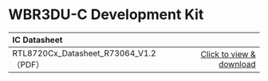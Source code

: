
# WBR3DU-C Development Kit





|    IC Datasheet    |      |
|:-------|------:|
| RTL8720Cx_Datasheet_R73064_V1.2（PDF） | [Click to view & download](/assets/download/8720cf/RTL8720Cx_Datasheet_R73064_V1.2.pdf) |

<!-- 
|   HDK     |      |
|:-------|------:|
| RTL8720CF_HDK-AZ87C02_7V0(71189)(ZIP) | [Click to view & download](/assets/download/8720cf/RTL8720CF_HDK-AZ87C02_7V0(71189).zip) |

|    SDK    |      |
|:-------|------:|
| SDK-ameba(ZIP) | [点击下载](/assets/download/8720cf/00018588-sdk-ameba-v7.1d(19346).zip) |






|    Tool    |      |
|:-------|------:|
| AmebaZ2_mptool_1V3(ZIP) | [Click to view & download](/assets/download/8720cf/AmebaZ2_mptool_1V3.zip) |
| Ameba_1-10_MP_Image_Tool_v1.3.1(ZIP) | [Click to view & download](/assets/download/8720cf/Ameba_1-10_MP_Image_Tool_v1.3.1(79783).zip) |
| ImageTool(ZIP) | [Click to view & download](/assets/download/8720cf/2022_0520_ImageTool(85511).zip) |

|    Module Application    |      |
|:-------|------:|
| W5B03A-1720CFV1 Module AT User Guide (PDF) | [Click to view & download](/assets/download/8720cf/RTL8720cf-AT指令介绍及应用示例.pdf) | -->



